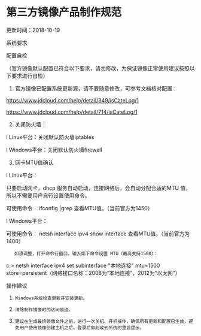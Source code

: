 # 第三方镜像产品制作规范

更新时间：2018-10-19



系统要求

配置自检

（官方镜像默认配置已符合以下要求，请勿修改，为保证镜像正常使用建议按照以下要求进行自检）

1. 官方镜像已配置系统更新源，请不要随意修改，可参考文档核对配置：

https://www.jdcloud.com/help/detail/349/isCateLog/1

https://www.jdcloud.com/help/detail/714/isCateLog/1

2. 关闭防火墙：

l  Linux平台：关闭默认防火墙iptables

l  Windows平台：关闭默认防火墙firewall

3. 网卡MTU值确认

l  Linux平台：

只要启动网卡，dhcp 服务自动启动，连接网络后，会自动分配合适的MTU 值，所以不需要用户自行设置使用命令。

可使用命令： ifconfig |grep 查看MTU值。（当前官方为1450）

l  Windows平台：

可使用命令： netsh interface ipv4 show interface 查看MTU值。（当前官方为1400）

       如须调整，打开命令行窗口，输入如下命令设置 MTU（最高支持1500）：

c:\> netsh interface ipv4 set subinterface "本地连接" mtu=1500 store=persistent（网络接口名称：2008为“本地连接”，2012为“以太网”）




操作建议

1.     Windows系统检查更新并安装更新。

2.     清除制作镜像时的访问痕迹。

3.     建议在生成最终镜像文件之前，进行一次关机、开机操作，确保所有更新和配置已生效，避免用户使用镜像创建主机之后，登录后即刻收到系统的重启提示。
